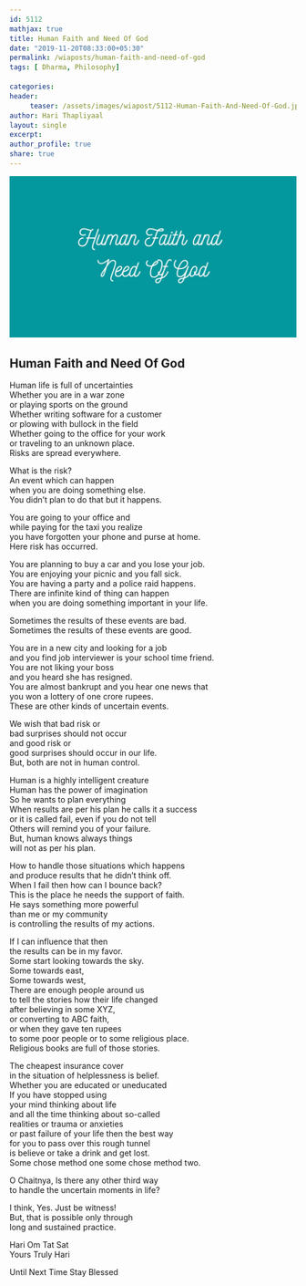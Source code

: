 ```yaml
--- 
id: 5112
mathjax: true  
title: Human Faith and Need Of God
date: "2019-11-20T08:33:00+05:30"
permalink: /wiaposts/human-faith-and-need-of-god
tags: [ Dharma, Philosophy]    

categories: 
header:
     teaser: /assets/images/wiapost/5112-Human-Faith-And-Need-Of-God.jpg
author: Hari Thapliyaal 
layout: single 
excerpt:  
author_profile: true 
share: true 
---
```


![Human Faith and Need Of God](/assets/images/wiapost/5112-Human-Faith-And-Need-Of-God.jpg)     

## Human Faith and Need Of God

    
Human life is full of uncertainties     
Whether you are in a war zone    
or playing sports on the ground    
Whether writing software for a customer    
or plowing with bullock in the field    
Whether going to the office for your work    
or traveling to an unknown place.    
Risks are spread everywhere.    
     
    
What is the risk?    
An event which can happen     
when you are doing something else.    
You didn’t plan to do that but it happens.    
     
    
You are going to your office and     
while paying for the taxi you realize     
you have forgotten your phone and purse at home.     
Here risk has occurred.    
     
    
You are planning to buy a car and you lose your job.    
You are enjoying your picnic and you fall sick.    
You are having a party and a police raid happens.    
There are infinite kind of thing can happen     
when you are doing something important in your life.    
     
Sometimes the results of these events are bad.    
Sometimes the results of these events are good.    
     
You are in a new city and looking for a job     
and you find job interviewer is your school time friend.     
You are not liking your boss     
and you heard she has resigned.    
You are almost bankrupt and you hear one news that     
you won a lottery of one crore rupees.    
These are other kinds of uncertain events.    
     
    
We wish that bad risk or     
bad surprises should not occur     
and good risk or     
good surprises should occur in our life.    
But, both are not in human control.    
     
    
Human is a highly intelligent creature    
Human has the power of imagination    
So he wants to plan everything    
When results are per his plan he calls it a success     
or it is called fail, even if you do not tell     
Others will remind you of your failure.    
But, human knows always things     
will not as per his plan.    
     
    
How to handle those situations which happens     
and produce results that he didn’t think off.    
When I fail then how can I bounce back?    
This is the place he needs the support of faith.    
He says something more powerful     
than me or my community     
is controlling the results of my actions.    
     
    
If I can influence that then     
the results can be in my favor.    
Some start looking towards the sky.    
Some towards east,    
Some towards west,    
There are enough people around us    
to tell the stories how their life changed     
after believing in some XYZ,     
or converting to ABC faith,     
or when they gave ten rupees     
to some poor people or to some religious place.    
Religious books are full of those stories.    
     
    
The cheapest insurance cover     
in the situation of helplessness is belief.    
Whether you are educated or uneducated    
If you have stopped using     
your mind thinking about life     
and all the time thinking about so-called     
realities or trauma or anxieties     
or past failure of your life then the best way     
for you to pass over this rough tunnel     
is believe or take a drink and get lost.    
Some chose method one some chose method two.    
     
    
O Chaitnya, Is there any other third way     
to handle the uncertain moments in life?    
     
    
I think, Yes. Just be witness!    
But, that is possible only through     
long and sustained practice.    
     
    
Hari Om Tat Sat    
Yours Truly Hari    
     
    
Until Next Time Stay Blessed    
